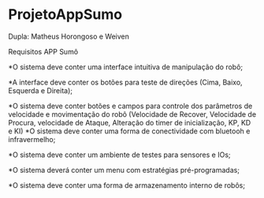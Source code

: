 # ProjetoAppSumo

Dupla: Matheus Horongoso e Weiven

Requisitos APP Sumô

*O sistema deve conter uma interface intuitiva de manipulação do robô;

*A interface deve conter os botões para teste de direções (Cima, Baixo, Esquerda e Direita);

*O sistema deve conter botões e campos para controle dos parâmetros de velocidade e movimentação do robô (Velocidade de Recover, Velocidade de Procura, velocidade de Ataque, Alteração do timer de inicialização, KP, KD e KI)
*O sistema deve conter uma forma de conectividade com bluetooh e infravermelho;

*O sistema deve conter um ambiente de testes para sensores e IOs;

*O sistema deverá conter um menu com estratégias pré-programadas;

*O sistema deve conter uma forma de armazenamento interno de robôs;

